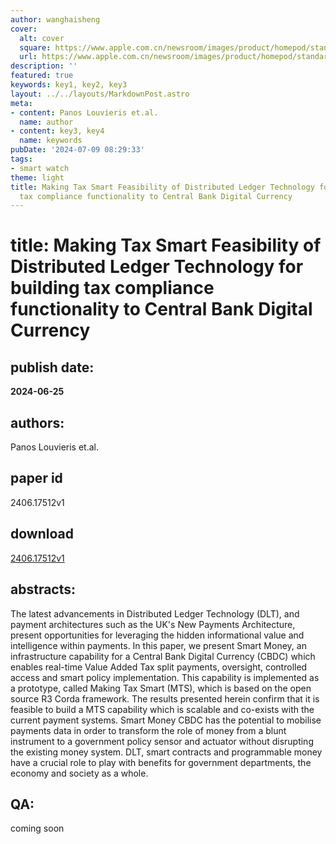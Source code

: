 ```yaml
---
author: wanghaisheng
cover:
  alt: cover
  square: https://www.apple.com.cn/newsroom/images/product/homepod/standard/Apple-HomePod-hero-230118_big.jpg.large_2x.jpg
  url: https://www.apple.com.cn/newsroom/images/product/homepod/standard/Apple-HomePod-hero-230118_big.jpg.large_2x.jpg
description: ''
featured: true
keywords: key1, key2, key3
layout: ../../layouts/MarkdownPost.astro
meta:
- content: Panos Louvieris et.al.
  name: author
- content: key3, key4
  name: keywords
pubDate: '2024-07-09 08:29:33'
tags:
- smart watch
theme: light
title: Making Tax Smart Feasibility of Distributed Ledger Technology for building
  tax compliance functionality to Central Bank Digital Currency
---
```


# title: Making Tax Smart Feasibility of Distributed Ledger Technology for building tax compliance functionality to Central Bank Digital Currency 
## publish date: 
**2024-06-25** 
## authors: 
  Panos Louvieris et.al. 
## paper id
2406.17512v1
## download
[2406.17512v1](http://arxiv.org/abs/2406.17512v1)
## abstracts:
The latest advancements in Distributed Ledger Technology (DLT), and payment architectures such as the UK's New Payments Architecture, present opportunities for leveraging the hidden informational value and intelligence within payments. In this paper, we present Smart Money, an infrastructure capability for a Central Bank Digital Currency (CBDC) which enables real-time Value Added Tax split payments, oversight, controlled access and smart policy implementation. This capability is implemented as a prototype, called Making Tax Smart (MTS), which is based on the open source R3 Corda framework. The results presented herein confirm that it is feasible to build a MTS capability which is scalable and co-exists with the current payment systems. Smart Money CBDC has the potential to mobilise payments data in order to transform the role of money from a blunt instrument to a government policy sensor and actuator without disrupting the existing money system. DLT, smart contracts and programmable money have a crucial role to play with benefits for government departments, the economy and society as a whole.
## QA:
coming soon

